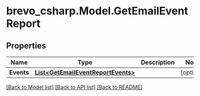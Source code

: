 # brevo_csharp.Model.GetEmailEventReport
## Properties

Name | Type | Description | Notes
------------ | ------------- | ------------- | -------------
**Events** | [**List&lt;GetEmailEventReportEvents&gt;**](GetEmailEventReportEvents.md) |  | [optional] 

[[Back to Model list]](../README.md#documentation-for-models) [[Back to API list]](../README.md#documentation-for-api-endpoints) [[Back to README]](../README.md)

